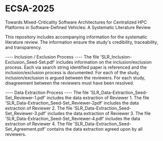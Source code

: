 # ECSA-2025
Towards Mixed-Criticality Software Architectures for Centralized HPC Platforms in Software-Defined Vehicles: A Systematic Literature Review

This repository includes accompanying information for the systematic literature review.
The information ensure the study's credibility, traceability, and transparency.

---- Inclusion / Exclusion Process ----
The file 'SLR_Inclusion-Exclusion_Seed-Set.pdf' includes information on the inclusion/exclusion process.
Each via search string identified paper is referenced and the inclusion/exclusion process is documented.
For each of the study, inclusion/exclusion is argued between the reviewers.
For each study, disagreement between the reviewers must have been resolved.

---- Data Extraction Process ----
The file 'SLR_Data-Extraction_Seed-Set_Reviewer-1.pdf' includes the data extraction of Reviewer 1.
The file 'SLR_Data-Extraction_Seed-Set_Reviewer-2pdf' includes the data extraction of Reviewer 2.
The file 'SLR_Data-Extraction_Seed-Set_Reviewer-3.pdf' includes the data extraction of Reviewer 3.
The file 'SLR_Data-Extraction_Seed-Set_Reviewer-4.pdf' includes the data extraction of Reviewer 4.
The file 'SLR_Data-Extraction_Seed-Set_Agreement.pdf' contains the data extraction agreed upon by all reviewers.
